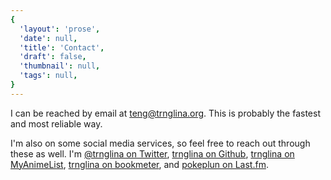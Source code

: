 ```yaml
---
{
  'layout': 'prose',
  'date': null,
  'title': 'Contact',
  'draft': false,
  'thumbnail': null,
  'tags': null,
}
---
```


I can be reached by email at [teng@trnglina.org](mailto:teng@trnglina.org). This is probably the fastest and most reliable way.

I'm also on some social media services, so feel free to reach out through these as well. I'm <a href="https://twitter.com/trnglina" target="_blank" rel="noopener noreferrer">@trnglina on Twitter</a>, <a href="https://github.com/trnglina" target="_blank" rel="noopener noreferrer">trnglina on Github</a>, <a href="https://myanimelist.net/animelist/trnglina" target="_blank" rel="noopener noreferrer">trnglina on MyAnimeList</a>, <a href="https://bookmeter.com/users/1171178" target="_blank" rel="noopener noreferrer">trnglina on bookmeter</a>, and <a href="https://www.last.fm/user/pokeplun" target="_blank" rel="noopener noreferrer">pokeplun on Last.fm</a>.
